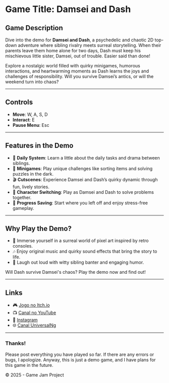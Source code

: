 # Game Title: Damsei and Dash

## Game Description
Dive into the demo for **Damsei and Dash**, a psychedelic and chaotic 2D top-down adventure where sibling rivalry meets surreal storytelling. When their parents leave them home alone for two days, Dash must keep his mischievous little sister, Damsei, out of trouble. Easier said than done!

Explore a nostalgic world filled with quirky minigames, humorous interactions, and heartwarming moments as Dash learns the joys and challenges of responsibility. Will you survive Damsei’s antics, or will the weekend turn into chaos?

---

## Controls
- **Move**: W, A, S, D  
- **Interact**: E  
- **Pause Menu**: Esc  

---

## Features in the Demo
- 🌟 **Daily System**: Learn a little about the daily tasks and drama between siblings.  
- 🧩 **Minigames**: Play unique challenges like sorting items and solving puzzles in the dark.  
- 🎬 **Cutscenes**: Experience Damsei and Dash’s quirky dynamic through fun, lively stories.  
- 🔄 **Character Switching**: Play as Damsei and Dash to solve problems together.  
- 💾 **Progress Saving**: Start where you left off and enjoy stress-free gameplay.  

---

## Why Play the Demo?
- 🌈 Immerse yourself in a surreal world of pixel art inspired by retro consoles.  
- 🎶 Enjoy original music and quirky sound effects that bring the story to life.  
- 💬 Laugh out loud with witty sibling banter and engaging humor.  

Will Dash survive Damsei's chaos? Play the demo now and find out!

---

## Links

- 🎮 [Jogo no Itch.io](https://eubrabo48.itch.io/damsei-and-dash)
- 📺 [Canal no YouTube](https://youtube.com/@eu_bra_bo48?si=h4WUFMhvNAi4vQlM)
- 📸 [Instagram](https://www.instagram.com/univesalng?igsh=OHVndTdiY25lcDRi)
- 🌐 [Canal UniversalNg](https://www.youtube.com/@UniversalNg)

---
### Thanks!
Please post everything you have played so far. If there are any errors or bugs, I apologize. Anyway, this is just a demo game, and I have plans for this game in the future.

© 2025 - Game Jam Project

